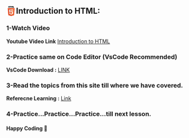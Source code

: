 ## Introduction to HTML: <img align="left" alt="HTML5" width="26px" src="https://raw.githubusercontent.com/github/explore/80688e429a7d4ef2fca1e82350fe8e3517d3494d/topics/html/html.png" />

### 1-Watch Video
**Youtube Video Link** [Introduction to HTML](https://www.youtube.com/channel/UC-At0aDKBVuAlxIJ3ptqmlw)

### 2-Practice same on Code Editor (VsCode Recommended)
**VsCode Download :** [LINK](https://code.visualstudio.com/)

### 3-Read the topics from this site till where we have covered.
**Referecne Learning :** [Link](https://www.w3schools.com/html/default.asp)

### 4-Practice...Practice...Practice...till next lesson.

#### Happy Coding 👋